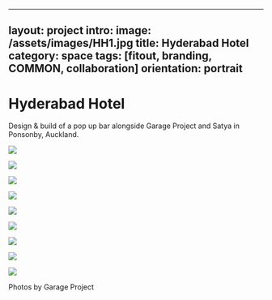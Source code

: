 
---
layout: project
intro: 
image: /assets/images/HH1.jpg
title: Hyderabad Hotel
category: space
tags: [fitout, branding, COMMON, collaboration]
orientation: portrait
---

# Hyderabad Hotel

Design & build of a pop up bar alongside Garage Project and Satya in Ponsonby, Auckland.

![](/assets/images/HH1.jpg)

![](/assets/images/HH2.jpg)

![](/assets/images/HH3.jpg)

![](/assets/images/HH4.jpg)

![](/assets/images/HH5.jpg)

![](/assets/images/HH6.jpg)

![](/assets/images/HH7.jpg)

![](/assets/images/HH8.jpg)

![](/assets/images/HH9.jpg)

Photos by Garage Project


